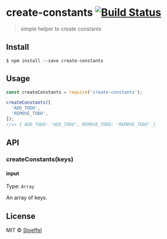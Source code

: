 # create-constants [![Build Status](https://travis-ci.org/stoeffel/create-constants.svg?branch=master)](https://travis-ci.org/stoeffel/create-constants)

> simple helper to create constants


## Install

```
$ npm install --save create-constants
```


## Usage

```js
const createConstants = require('create-constants');

createConstants([
  'ADD_TODO',
  'REMOVE_TODO',
]);
//=> { ADD_TODO: 'ADD_TODO', REMOVE_TODO: 'REMOVE_TODO' }
```


## API

### createConstants(keys)

#### input

Type: `Array`

An array of keys.


## License

MIT © [Stoeffel](http://stoeffel.github.io)
